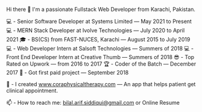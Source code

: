 Hi there 👋
I'm a passionate Fullstack Web Developer from Karachi, Pakistan.

💻 - Senior Software Developer at Systems Limited — May 2021 to Present
💻 - MERN Stack Developer at Ivolve Technologies — July 2020 to April 2021
🎓 - BS(CS) from FAST-NUCES, Karachi — August 2015 to July 2019
💻 - Web Developer Intern at Salsoft Technologies — Summers of 2018
💻 - Front End Developer Intern at Creative Thumb — Summers of 2018
😎 - Top Rated on Upwork — from 2016 to 2017
🏆 - Coder of the Batch — December 2017
🧭 - Got first paid project — September 2018


💱 - I created www.coraphysicaltherapy.com — An app that helps patient get clinical appointment.



📫 - How to reach me: bilal.arif.siddiqui@gmail.com or Online Resume
